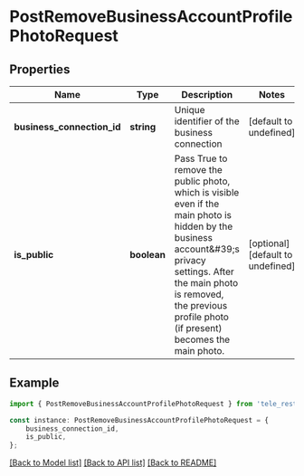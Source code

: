 # PostRemoveBusinessAccountProfilePhotoRequest


## Properties

Name | Type | Description | Notes
------------ | ------------- | ------------- | -------------
**business_connection_id** | **string** | Unique identifier of the business connection | [default to undefined]
**is_public** | **boolean** | Pass True to remove the public photo, which is visible even if the main photo is hidden by the business account\&#39;s privacy settings. After the main photo is removed, the previous profile photo (if present) becomes the main photo. | [optional] [default to undefined]

## Example

```typescript
import { PostRemoveBusinessAccountProfilePhotoRequest } from 'tele_rest';

const instance: PostRemoveBusinessAccountProfilePhotoRequest = {
    business_connection_id,
    is_public,
};
```

[[Back to Model list]](../README.md#documentation-for-models) [[Back to API list]](../README.md#documentation-for-api-endpoints) [[Back to README]](../README.md)
